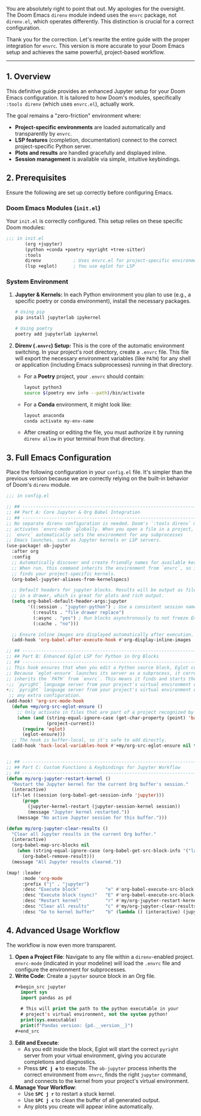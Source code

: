 You are absolutely right to point that out. My apologies for the oversight. The Doom Emacs `direnv` module indeed uses the `envrc` package, not `direnv.el`, which operates differently. This distinction is crucial for a correct configuration.

Thank you for the correction. Let's rewrite the entire guide with the proper integration for `envrc`. This version is more accurate to your Doom Emacs setup and achieves the same powerful, project-based workflow.

-----

## 1\. Overview

This definitive guide provides an enhanced Jupyter setup for your Doom Emacs configuration. It is tailored to how Doom's modules, specifically `:tools direnv` (which uses `envrc.el`), actually work.

The goal remains a "zero-friction" environment where:

  - **Project-specific environments** are loaded automatically and transparently by `envrc`.
  - **LSP features** (completion, documentation) connect to the correct project-specific Python server.
  - **Plots and results** are handled gracefully and displayed inline.
  - **Session management** is available via simple, intuitive keybindings.

## 2\. Prerequisites

Ensure the following are set up correctly before configuring Emacs.

### Doom Emacs Modules (`init.el`)

Your `init.el` is correctly configured. This setup relies on these specific Doom modules:

```el
;;; in init.el
       (org +jupyter)
       (python +conda +poetry +pyright +tree-sitter)
       :tools
       direnv            ; Uses envrc.el for project-specific environments
       (lsp +eglot)      ; You use eglot for LSP
```

### System Environment

1.  **Jupyter & Kernels:** In each Python environment you plan to use (e.g., a specific poetry or conda environment), install the necessary packages.

    ```bash
    # Using pip
    pip install jupyterlab ipykernel

    # Using poetry
    poetry add jupyterlab ipykernel
    ```

2.  **Direnv (`.envrc`) Setup:** This is the core of the automatic environment switching. In your project's root directory, create a `.envrc` file. This file will export the necessary environment variables (like `PATH`) for any shell or application (including Emacs subprocesses) running in that directory.

      * For a **Poetry** project, your `.envrc` should contain:
        ```bash
        layout python3
        source $(poetry env info --path)/bin/activate
        ```
      * For a **Conda** environment, it might look like:
        ```bash
        layout anaconda
        conda activate my-env-name
        ```
      * After creating or editing the file, you must authorize it by running `direnv allow` in your terminal from that directory.

## 3\. Full Emacs Configuration

Place the following configuration in your `config.el` file. It's simpler than the previous version because we are correctly relying on the built-in behavior of Doom's `direnv` module.

```el
;;; in config.el

;; ## ----------------------------------------------------------------------
;; ## Part A: Core Jupyter & Org Babel Integration
;; ## ----------------------------------------------------------------------
;; No separate direnv configuration is needed. Doom's `:tools direnv` module
;; activates `envrc-mode` globally. When you open a file in a project,
;; `envrc` automatically sets the environment for any subprocesses
;; Emacs launches, such as Jupyter kernels or LSP servers.
(use-package! ob-jupyter
  :after org
  :config
  ;; Automatically discover and create friendly names for available kernels.
  ;; When run, this command inherits the environment from `envrc`, so it
  ;; finds your project-specific kernels.
  (org-babel-jupyter-aliases-from-kernelspecs)

  ;; Default headers for jupyter blocks. Results will be output as files
  ;; in a drawer, which is great for plots and rich output.
  (setq org-babel-default-header-args:jupyter
        '((:session . "jupyter-python") ; Use a consistent session name
          (:results . "file drawer replace")
          (:async . "yes") ; Run blocks asynchronously to not freeze Emacs
          (:cache . "no")))

  ;; Ensure inline images are displayed automatically after execution.
  (add-hook 'org-babel-after-execute-hook #'org-display-inline-images 'append))

;; ## ----------------------------------------------------------------------
;; ## Part B: Enhanced Eglot LSP for Python in Org Blocks
;; ## ----------------------------------------------------------------------
;; This hook ensures that when you edit a Python source block, Eglot connects.
;; Because `eglot-ensure` launches its server as a subprocess, it correctly
;; inherits the `PATH` from `envrc`. This means it finds and starts the
-;; `pyright` language server from your project's virtual environment without
+;; `pyright` language server from your project's virtual environment without
 ;; any extra configuration.
(add-hook! 'org-src-mode-hook
  (defun +my/org-src-eglot-ensure ()
    ;; Only activate in files that are part of a project recognized by projectile
    (when (and (string-equal-ignore-case (get-char-property (point) 'babel-lang) "python")
               (project-current))
      (require 'eglot)
      (eglot-ensure)))
  ;; The hook is buffer-local, so it's safe to add directly.
  (add-hook 'hack-local-variables-hook #'+my/org-src-eglot-ensure nil t))


;; ## ----------------------------------------------------------------------
;; ## Part C: Custom Functions & Keybindings for Jupyter Workflow
;; ## ----------------------------------------------------------------------
(defun my/org-jupyter-restart-kernel ()
  "Restart the Jupyter kernel for the current Org buffer's session."
  (interactive)
  (if-let ((session (org-babel-get-session-info 'jupyter)))
      (progn
        (jupyter-kernel-restart (jupyter-session-kernel session))
        (message "Jupyter kernel restarted."))
    (message "No active Jupyter session for this buffer.")))

(defun my/org-jupyter-clear-results ()
  "Clear all Jupyter results in the current Org buffer."
  (interactive)
  (org-babel-map-src-blocks nil
    (when (string-equal-ignore-case (org-babel-get-src-block-info '("language")) "jupyter")
      (org-babel-remove-result)))
  (message "All Jupyter results cleared."))

(map! :leader
      :mode 'org-mode
      :prefix ("j" . "jupyter")
      :desc "Execute block"          "e" #'org-babel-execute-src-block
      :desc "Execute block (sync)"   "E" #'org-babel-execute-src-block-maybe
      :desc "Restart kernel"         "r" #'my/org-jupyter-restart-kernel
      :desc "Clear all results"      "c" #'my/org-jupyter-clear-results
      :desc "Go to kernel buffer"    "b" (lambda () (interactive) (jupyter-show-session-buffer)))
```

## 4\. Advanced Usage Workflow

The workflow is now even more transparent.

1.  **Open a Project File**: Navigate to any file within a `direnv`-enabled project. `envrc-mode` (indicated in your modeline) will load the `.envrc` file and configure the environment for subprocesses.
2.  **Write Code**: Create a `jupyter` source block in an Org file.
    ```el
    #+begin_src jupyter
      import sys
      import pandas as pd

      # This will print the path to the python executable in your
      # project's virtual environment, not the system python!
      print(sys.executable)
      print(f"Pandas version: {pd.__version__}")
    #+end_src
    ```
3.  **Edit and Execute**:
      * As you edit inside the block, Eglot will start the correct `pyright` server from your virtual environment, giving you accurate completions and diagnostics.
      * Press **`SPC j e`** to execute. The `ob-jupyter` process inherits the correct environment from `envrc`, finds the right `jupyter` command, and connects to the kernel from your project's virtual environment.
4.  **Manage Your Workflow**:
      * Use **`SPC j r`** to restart a stuck kernel.
      * Use **`SPC j c`** to clean the buffer of all generated output.
      * Any plots you create will appear inline automatically.

